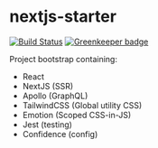# nextjs-starter

[![Build Status](https://travis-ci.org/joshlasdin/nextjs-starter.svg?branch=master)](https://travis-ci.org/joshlasdin/nextjs-starter)
[![Greenkeeper badge](https://badges.greenkeeper.io/joshlasdin/nextjs-starter.svg)](https://greenkeeper.io/)

Project bootstrap containing:

-   React
-   NextJS (SSR)
-   Apollo (GraphQL)
-   TailwindCSS (Global utility CSS)
-   Emotion (Scoped CSS-in-JS)
-   Jest (testing)
-   Confidence (config)
